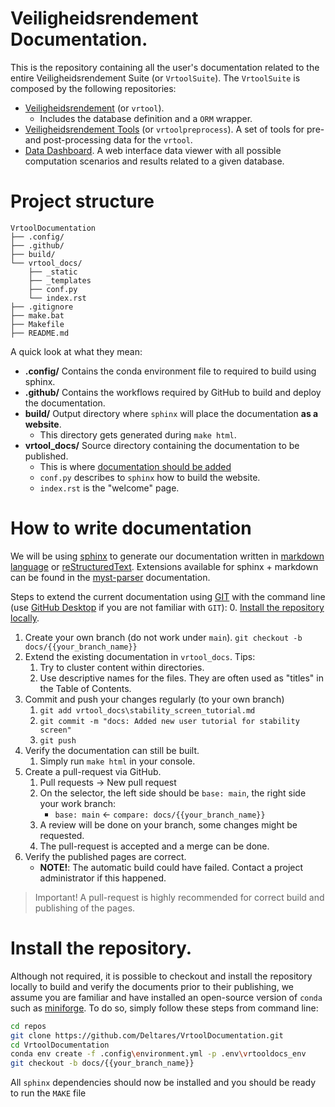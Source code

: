 # Veiligheidsrendement Documentation.

This is the repository containing all the user's  documentation related to the entire Veiligheidsrendement Suite (or `VrtoolSuite`). The `VrtoolSuite` is composed by the following repositories:

- [Veiligheidsrendement](https://github.com/Deltares/Veiligheidsrendement/) (or  `vrtool`).
    - Includes the database definition and a `ORM` wrapper.
- [Veiligheidsrendement Tools](https://github.com/Deltares/VRSuiteUtils) (or `vrtoolpreprocess`). A set of tools for pre- and post-processing data for the `vrtool`.
- [Data Dashboard](https://github.com/Deltares/VrtoolDashboard). A web interface data viewer with all possible computation scenarios and results related to a given database.

# Project structure
```
VrtoolDocumentation
├── .config/
├── .github/
├── build/
└── vrtool_docs/
    ├── _static
    ├── _templates
    ├── conf.py
    └── index.rst
├── .gitignore
├── make.bat
├── Makefile
├── README.md
```

A quick look at what they mean:
* __.config/__ Contains the conda environment file to required to build using sphinx.
* __.github/__ Contains the workflows required by GitHub to build and deploy the documentation.
* __build/__ Output directory where `sphinx` will place the documentation __as a website__.
    * This directory gets generated during `make html`.
* __vrtool_docs/__ Source directory containing the documentation to be published.
    * This is where [documentation should be added](#how-to-write-documentation)
    * `conf.py` describes to `sphinx` how to build the website.
    * `index.rst` is the "welcome" page. 

# How to write documentation

We will be using [sphinx](https://www.sphinx-doc.org/en/master/) to generate our documentation written in [markdown language](https://markdown-it.github.io/) or [reStructuredText](https://www.sphinx-doc.org/en/master/usage/restructuredtext/basics.html). Extensions available for sphinx + markdown can be found in the [myst-parser](https://myst-parser.readthedocs.io/en/latest/syntax/optional.html) documentation.

Steps to extend the current documentation using [GIT](https://git-scm.com/) with the command line (use [GitHub Desktop](https://desktop.github.com/) if you are not familiar with `GIT`):
0. [Install the repository locally](#install-the-repository).
1. Create your own branch (do not work under `main`).
    `git checkout -b docs/{{your_branch_name}}`
2. Extend the existing documentation in `vrtool_docs`. Tips:
    1. Try to cluster content within directories.
    2. Use descriptive names for the files. They are often used as "titles" in the Table of Contents.
3. Commit and push your changes regularly (to your own branch)
    1. `git add vrtool_docs\stability_screen_tutorial.md`
    2. `git commit -m "docs: Added new user tutorial for stability screen"`
    3. `git push`
4. Verify the documentation can still be built.
    1. Simply run `make html` in your console.
5. Create a pull-request via GitHub.
    1. Pull requests -> New pull request
    2. On the selector, the left side should be `base: main`, the right side your work branch:
        * `base: main` <- `compare: docs/{{your_branch_name}}`
    3. A review will be done on your branch, some changes might be requested.
    4. The pull-request is accepted and a merge can be done.
6. Verify the published pages are correct.
    * __NOTE!__: The automatic build could have failed. Contact a project administrator if this happened.

> Important! A pull-request is highly recommended for correct build and publishing of the pages.

# Install the repository.
Although not required, it is possible to checkout and install the repository locally to build and verify the documents prior to their publishing, we assume you are familiar and have installed an open-source version of `conda` such as [miniforge](https://conda-forge.org/miniforge/). To do so, simply follow these steps from command line:

```bash
cd repos
git clone https://github.com/Deltares/VrtoolDocumentation.git
cd VrtoolDocumentation
conda env create -f .config\environment.yml -p .env\vrtooldocs_env
git checkout -b docs/{{your_branch_name}}
```

All `sphinx` dependencies should now be installed and you should be ready to run the `MAKE` file
